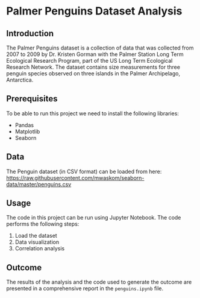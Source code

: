 # Palmer Penguins Dataset Analysis

## Introduction
The Palmer Penguins dataset is a collection of data that was collected from 2007 to 2009 by Dr. Kristen Gorman with the Palmer Station Long Term Ecological Research Program, part of the US Long Term Ecological Research Network. The dataset contains size measurements for three penguin species observed on three islands in the Palmer Archipelago, Antarctica.

## Prerequisites
To be able to run this project we need to install the following libraries:
- Pandas
- Matplotlib
- Seaborn

## Data
The Penguin dataset (in CSV format) can be loaded from here: https://raw.githubusercontent.com/mwaskom/seaborn-data/master/penguins.csv

## Usage
The code in this project can be run using Jupyter Notebook. The code performs the following steps:
1. Load the dataset
2. Data visualization
3. Correlation analysis

## Outcome
The results of the analysis and the code used to generate the outcome are presented in a comprehensive report in the `penguins.ipynb` file.
